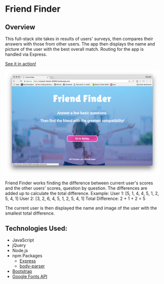 # Friend Finder

## Overview

This full-stack site takes in results of users' surveys, then compares their answers with those from other users. The app then displays the name and picture of the user with the best overall match. Routing for the app is handled via Express.

[See it in action!](https://tranquil-retreat-50930.herokuapp.com/)

![picture alt](README.png "Friend Finder Home")

Friend Finder works finding the difference between current user's scores and the other users' scores, question by question. The differences are added up to calculate the total difference.
	Example:
	User 1: [5, 1, 4, 4, 5, 1, 2, 5, 4, 1]
	User 2: [3, 2, 6, 4, 5, 1, 2, 5, 4, 1]
	Total Difference: 2 + 1 + 2 = 5

The current user is then displayed the name and image of the user with the smallest total difference.

## Technologies Used:

* JavaScript
* jQuery
* Node.js
* npm Packages
	* [Express](https://www.npmjs.com/package/twitter)
	* [body-parser](https://www.npmjs.com/package/spotify)
* [Bootstrap](http://getbootstrap.com/)
* [Google Fonts API](https://fonts.google.com)